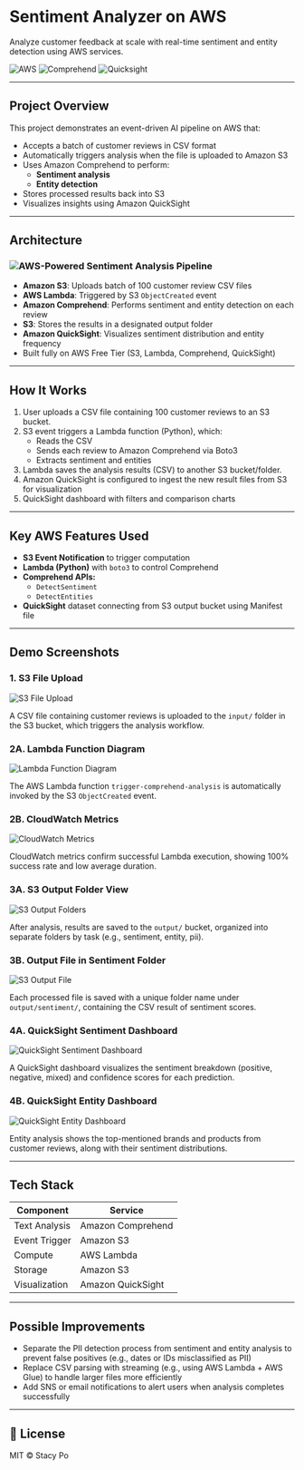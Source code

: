 # Sentiment Analyzer on AWS
Analyze customer feedback at scale with real-time sentiment and entity detection using AWS services.

![AWS](https://img.shields.io/badge/Powered%20by-AWS-yellow?style=flat&logo=amazonaws)
![Comprehend](https://img.shields.io/badge/Service-Amazon%20Comprehend-orange)
![Quicksight](https://img.shields.io/badge/Visualization-QuickSight-blue)

---

## Project Overview
This project demonstrates an event-driven AI pipeline on AWS that:
- Accepts a batch of customer reviews in CSV format
- Automatically triggers analysis when the file is uploaded to Amazon S3
- Uses Amazon Comprehend to perform:
  - **Sentiment analysis**
  - **Entity detection**
- Stores processed results back into S3
- Visualizes insights using Amazon QuickSight

---

## Architecture

### ![AWS-Powered Sentiment Analysis Pipeline](screenshots/0_AWS_Comprehend_Sentiment_Analysis_Architecture_Overview.jpg)

- **Amazon S3**: Uploads batch of 100 customer review CSV files
- **AWS Lambda**: Triggered by S3 `ObjectCreated` event
- **Amazon Comprehend**: Performs sentiment and entity detection on each review
- **S3**: Stores the results in a designated output folder
- **Amazon QuickSight**: Visualizes sentiment distribution and entity frequency
- Built fully on AWS Free Tier (S3, Lambda, Comprehend, QuickSight)

---

## How It Works

1. User uploads a CSV file containing 100 customer reviews to an S3 bucket.
2. S3 event triggers a Lambda function (Python), which:
   - Reads the CSV
   - Sends each review to Amazon Comprehend via Boto3
   - Extracts sentiment and entities
3. Lambda saves the analysis results (CSV) to another S3 bucket/folder.
4. Amazon QuickSight is configured to ingest the new result files from S3 for visualization
5. QuickSight dashboard with filters and comparison charts

---

## Key AWS Features Used

- **S3 Event Notification** to trigger computation
- **Lambda (Python)** with `boto3` to control Comprehend
- **Comprehend APIs:**
  - `DetectSentiment`
  - `DetectEntities`
- **QuickSight** dataset connecting from S3 output bucket using Manifest file

---

## Demo Screenshots

### 1. S3 File Upload
![S3 File Upload](screenshots/1_S3_File_Upload.png)

A CSV file containing customer reviews is uploaded to the `input/` folder in the S3 bucket, which triggers the analysis workflow.

### 2A. Lambda Function Diagram
![Lambda Function Diagram](screenshots/2A_Lambda_Function_Diagram.png)

The AWS Lambda function `trigger-comprehend-analysis` is automatically invoked by the S3 `ObjectCreated` event.

### 2B. CloudWatch Metrics
![CloudWatch Metrics](screenshots/2B_CloudWatch_Metrics.png)

CloudWatch metrics confirm successful Lambda execution, showing 100% success rate and low average duration.

### 3A. S3 Output Folder View
![S3 Output Folders](screenshots/3A_S3_Output_Folders.png)

After analysis, results are saved to the `output/` bucket, organized into separate folders by task (e.g., sentiment, entity, pii).

### 3B. Output File in Sentiment Folder
![S3 Output File](screenshots/3B_S3_Output_File.png)

Each processed file is saved with a unique folder name under `output/sentiment/`, containing the CSV result of sentiment scores.

### 4A. QuickSight Sentiment Dashboard
![QuickSight Sentiment Dashboard](screenshots/4A_QuickSight_Sentiment_Dashboard.png)

A QuickSight dashboard visualizes the sentiment breakdown (positive, negative, mixed) and confidence scores for each prediction.

### 4B. QuickSight Entity Dashboard
![QuickSight Entity Dashboard](screenshots/4B_QuickSight_Entity_Dashboard.png)

Entity analysis shows the top-mentioned brands and products from customer reviews, along with their sentiment distributions.

---

## Tech Stack

| Component | Service |
|----------|---------|
| Text Analysis | Amazon Comprehend |
| Event Trigger | Amazon S3 |
| Compute | AWS Lambda |
| Storage | Amazon S3 |
| Visualization | Amazon QuickSight |

---

## Possible Improvements

- Separate the PII detection process from sentiment and entity analysis to prevent false positives (e.g., dates or IDs misclassified as PII)
- Replace CSV parsing with streaming (e.g., using AWS Lambda + AWS Glue) to handle larger files more efficiently
- Add SNS or email notifications to alert users when analysis completes successfully

---

## 📄 License

MIT © Stacy Po
